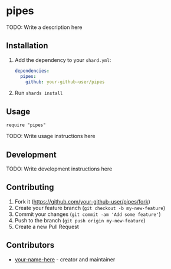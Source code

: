 # pipes

TODO: Write a description here

## Installation

1. Add the dependency to your `shard.yml`:

   ```yaml
   dependencies:
     pipes:
       github: your-github-user/pipes
   ```

2. Run `shards install`

## Usage

```crystal
require "pipes"
```

TODO: Write usage instructions here

## Development

TODO: Write development instructions here

## Contributing

1. Fork it (<https://github.com/your-github-user/pipes/fork>)
2. Create your feature branch (`git checkout -b my-new-feature`)
3. Commit your changes (`git commit -am 'Add some feature'`)
4. Push to the branch (`git push origin my-new-feature`)
5. Create a new Pull Request

## Contributors

- [your-name-here](https://github.com/your-github-user) - creator and maintainer
